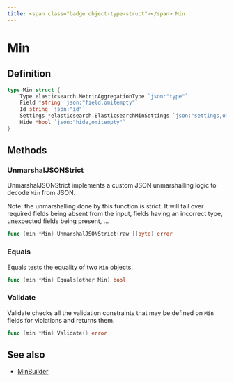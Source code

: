 ```yaml
---
title: <span class="badge object-type-struct"></span> Min
---
```

# <span class="badge object-type-struct"></span> Min

## Definition

```go
type Min struct {
    Type elasticsearch.MetricAggregationType `json:"type"`
    Field *string `json:"field,omitempty"`
    Id string `json:"id"`
    Settings *elasticsearch.ElasticsearchMinSettings `json:"settings,omitempty"`
    Hide *bool `json:"hide,omitempty"`
}
```
## Methods

### <span class="badge object-method"></span> UnmarshalJSONStrict

UnmarshalJSONStrict implements a custom JSON unmarshalling logic to decode `Min` from JSON.

Note: the unmarshalling done by this function is strict. It will fail over required fields being absent from the input, fields having an incorrect type, unexpected fields being present, …

```go
func (min *Min) UnmarshalJSONStrict(raw []byte) error
```

### <span class="badge object-method"></span> Equals

Equals tests the equality of two `Min` objects.

```go
func (min *Min) Equals(other Min) bool
```

### <span class="badge object-method"></span> Validate

Validate checks all the validation constraints that may be defined on `Min` fields for violations and returns them.

```go
func (min *Min) Validate() error
```

## See also

 * <span class="badge builder"></span> [MinBuilder](./builder-MinBuilder.md)
